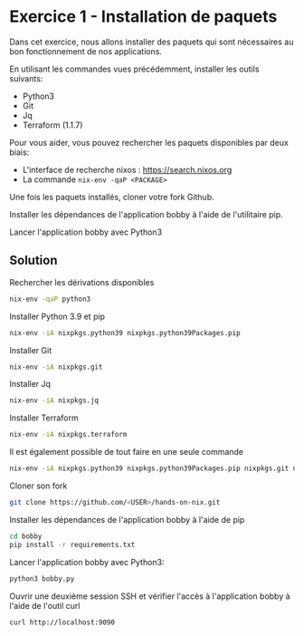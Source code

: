 # Exercice 1 - Installation de paquets

Dans cet exercice, nous allons installer des paquets qui sont nécessaires au bon fonctionnement de nos applications.

En utilisant les commandes vues précédemment, installer les outils suivants:
- Python3
- Git
- Jq
- Terraform (1.1.7)

Pour vous aider, vous pouvez rechercher les paquets disponibles par deux biais:
- L'interface de recherche nixos : https://search.nixos.org
- La commande `nix-env -qaP <PACKAGE>`

Une fois les paquets installés, cloner votre fork Github.

Installer les dépendances de l'application bobby à l'aide de l'utilitaire pip.

Lancer l'application bobby avec Python3

## Solution

Rechercher les dérivations disponibles
```bash
nix-env -qaP python3
```

Installer Python 3.9 et pip
```bash
nix-env -iA nixpkgs.python39 nixpkgs.python39Packages.pip
```

Installer Git
```bash
nix-env -iA nixpkgs.git
```

Installer Jq
```bash
nix-env -iA nixpkgs.jq
```

Installer Terraform
```bash
nix-env -iA nixpkgs.terraform
```

Il est également possible de tout faire en une seule commande
```bash
nix-env -iA nixpkgs.python39 nixpkgs.python39Packages.pip nixpkgs.git nixpkgs.jq nixpkgs.terraform
```

Cloner son fork
```bash
git clone https://github.com/<USER>/hands-on-nix.git
```

Installer les dépendances de l'application bobby à l'aide de pip
```bash
cd bobby
pip install -r requirements.txt
```

Lancer l'application bobby avec Python3:
```bash
python3 bobby.py
```

Ouvrir une deuxième session SSH et vérifier l'accès à l'application bobby à l'aide de l'outil curl
```bash
curl http://localhost:9090
```